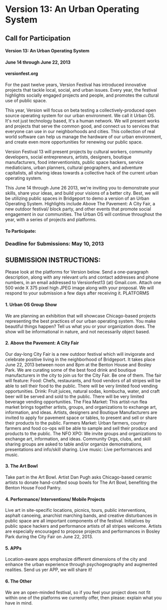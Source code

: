 Version 13: An Urban Operating System
=====================================

## Call for Participation
#### Version 13: An Urban Operating System
#### June 14 through June 22, 2013
#### versionfest.org

For the past twelve years, Version Festival has introduced innovative projects that tackle local, social, and urban issues. Every year, the festival highlights socially engaged projects and people, and promotes the cultural use of public space.

This year, Version will focus on beta testing a collectively-produced open source operating system for our urban environment. We call it Urban OS. It's not just technology based, It's a human network. We will present works and projects that serve the common good, and connect us to services that everyone can use in our neighborhoods and cities. This collection of real world software can help us manage the hardware of our urban environment, and create even more opportunities for renewing our public space.

Version Festival 13 will present projects by cultural workers, community developers, social entrepreneurs, artists, designers, boutique manufacturers, food interventionists, public space hackers, service mediaticians, urban planners, cultural geographers, and adventure capitalists, all sharing ideas towards a collective hack of the current urban operating system.

This June 14 through June 26 2013, we're inviting you to demonstrate your skills, share your ideas, and build your visions of a better city. Best, we will be utilizing public spaces in Bridgeport to demo a version of an Urban Operating System. Highlights include Above The Pavement: A City Fair, a new outdoor festival/ block party, and other events that promote social engagement in our communities. The Urban OS will continue throughout the year, with a series of projects and platforms.

#### To Participate:

### Deadline for Submissions: May 10, 2013

## SUBMISSION INSTRUCTIONS:
Please look at the platforms for Version below. Send a one-paragraph description, along with any relevant urls and contact addresses and phone numbers, in an email addressed to Versionfest13 (at) Gmail.com. Attach one 500 wide X 375 pixel high JPEG image along with your proposal. We will respond to your submission a few days after receiving it.
PLATFORMS


#### 1. Urban OS Group Show
We are planning an exhibition that will showcase Chicago-based projects representing the best practices of our urban operating system. You make beautiful things happen? Tell us what you or your organization does. The show will be informational in nature, and not necessarily object based.

#### 2. Above the Pavement: A City Fair
Our day-long City Fair is a new outdoor festival which will invigorate and celebrate positive living in the neighborhood of Bridgeport. It takes place June 22, 2013 between noon and 8pm at the Benton House and Bosley Park.  We are curating some of the best food drink and boutique manufacturers in the city to join us for the City Fair. Be one of them.
The fair will feature:
Food: Chefs, restaurants, and food vendors of all stripes will be able to sell their food to the public. There will be very limited food vending opportunities.
Drink: Fruit juices, natural sodas, kombucha, water, and craft beer will be served and sold to the public. There will be very limited beverage vending opportunities.
The Flea Market: This artist-run flea market brings together artists, groups, and organizations to exchange art, information, and ideas. Artists, designers and Boutique Manufacturers are invited to apply for pavement space or tables, to present and sell or share their products to the public.
Farmers Market: Urban farmers, country farmers and food co-ops will be able to sample and sell their produce and products to the public.
The NFO XPO: We invite groups and organizations to exchange art, information, and ideas. Community Orgs, clubs, and skill sharing groups are asked to table and/or organize demonstrations, presentations and info/skill sharing.
Live music: Live performances and music.

#### 3. The Art Bowl
Take part in the Art Bowl. Artist Dan Pugh asks Chicago-based ceramic artists to donate hand-crafted soup bowls for The Art Bowl, benefiting the Benton House Food Pantry.

#### 4. Performance/ Interventions/ Mobile Projects
Live art in site-specific locations, picnics, tours, public interventions, asphalt canoeing, anarchist marching bands, and creative disturbances in public space are all important components of the festival. Initiatives by public space hackers and performance artists of all stripes welcome. 
Artists are especially encouraged to propose projects and performances in Bosley Park during the City Fair on June 22, 2013.

#### 5. APPs
Location-aware apps emphasize different dimensions of the city and enhance the urban experience through psychogeography and augmented realities. Send us yer APP, we will share it!

#### 6. The Other
We are an open-minded festival, so if you feel your project does not fit within one of the platforms we currently offer, then please: explain what you have in mind.